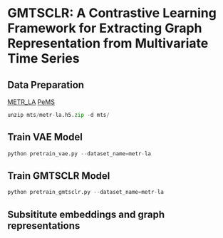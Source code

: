 # GMTSCLR: A Contrastive Learning Framework for Extracting Graph Representation from Multivariate Time Series
## Data Preparation
[METR_LA](https://github.com/chnsh/DCRNN_PyTorch) [PeMS](https://github.com/divanoresia/Traffic)
```python
unzip mts/metr-la.h5.zip -d mts/
```
## Train VAE Model
```python
python pretrain_vae.py --dataset_name=metr-la
```
## Train GMTSCLR Model
```python
python pretrain_gmtsclr.py --dataset_name=metr-la
```
## Subsititute embeddings and graph representations
